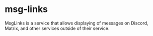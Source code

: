 # msg-links
MsgLinks is a service that allows displaying of messages on Discord, Matrix, and other services outside of their service.

